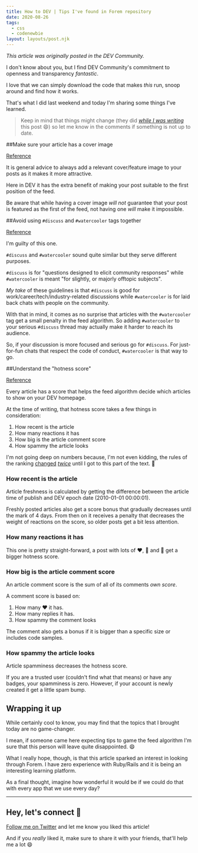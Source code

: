 ```yaml
---
title: How to DEV | Tips I've found in Forem repository
date: 2020-08-26
tags:
  - css
  - codenewbie
layout: layouts/post.njk
---
```


_This article was originally posted in the DEV Community._

I don't know about you, but I find DEV Community's commitment to openness and transparency _fantastic_.

I love that we can simply download the code that makes _this_ run, snoop around and find how it works.

That's what I did last weekend and today I'm sharing some things I've learned.

> Keep in mind that things might change (they did _[while I was writing](https://github.com/forem/forem/commit/bd6a996bce31dae85318573649f7f453f0d22445)_ this post 😄) so let me know in the comments if something is not up to date.

##Make sure your article has a cover image

[Reference](https://github.com/forem/forem/blob/master/app/javascript/articles/Feed.jsx#L18)

It is general advice to always add a relevant cover/feature image to your posts as it makes it more attractive.

Here in DEV it has the extra benefit of making your post suitable to the first position of the feed.

Be aware that while having a cover image _will not_ guarantee that your post is featured as the first of the feed, not having one _will_ make it impossible.

##Avoid using `#discuss` and `#watercooler` tags together

[Reference](https://github.com/forem/forem/blob/master/app/black_box/black_box.rb#L16)

I'm guilty of this one.

`#discuss` and `#watercooler` sound quite similar but they serve different purposes.

`#discuss` is for "questions designed to elicit community responses" while `#watercooler` is meant "for slightly, or majorly offtopic subjects".

_My take_ of these guidelines is that `#discuss` is good for work/career/tech/industry-related discussions while `#watercooler` is for laid back chats with people on the community.

With that in mind, it comes as no surprise that articles with the `#watercooler` tag get a small penalty in the feed algorithm. So adding `#watercooler` to your serious `#discuss` thread may actually make it harder to reach its audience.

So, if your discussion is more focused and serious go for `#discuss`. For just-for-fun chats that respect the code of conduct, `#watercooler` is that way to go.

##Understand the "hotness score"

[Reference](https://github.com/forem/forem/blob/master/app/black_box/black_box.rb#L4)

Every article has a score that helps the feed algorithm decide which articles to show on your DEV homepage.

At the time of writing, that hotness score takes a few things in consideration:

1. How recent is the article
2. How many reactions it has
3. How big is the article comment score
4. How spammy the article looks

I'm not going deep on numbers because, I'm not even kidding, the rules of the ranking [changed](https://github.com/forem/forem/commit/14e85493c1e457f57dec9d30fbf79933d85d6df5) _[twice](https://github.com/forem/forem/commit/1336d8c439d0d48867ed0b76fc9ef0013bf0c9e0)_ until I got to this part of the text. 🥴

### How recent is the article

Article freshness is calculated by getting the difference between the article time of publish and DEV epoch date (2010-01-01 00:00:01).

Freshly posted articles also get a score bonus that gradually decreases until the mark of 4 days. From then on it receives a penalty that decreases the weight of reactions on the score, so older posts get a bit less attention.

### How many reactions it has

This one is pretty straight-forward, a post with lots of ❤️, 🦄 and 🔖 get a bigger hotness score.

### How big is the article comment score

An article comment score is the sum of all of its comments _own score_.

A comment score is based on:

1. How many ❤️ it has.
2. How many replies it has.
3. How spammy the comment looks

The comment also gets a bonus if it is bigger than a specific size or includes code samples.

### How spammy the article looks

Article spamminess decreases the hotness score.

If you are a trusted user (couldn't find what that means) or have any badges, your spamminess is zero. However, if your account is newly created it get a little spam bump.

## Wrapping it up

While certainly cool to know, you may find that the topics that I brought today are no game-changer.

I mean, if someone came here expecting tips to game the feed algorithm I'm sure that this person will leave quite disappointed. 😄

What I really hope, though, is that this article sparked an interest in looking through Forem. I have zero experience with Ruby/Rails and it is being an interesting learning platform.

As a final thought, imagine how wonderful it would be if we could do that with every app that we use every day?

---

## Hey, let's connect 👋

[Follow me on Twitter](https://twitter.com/paladini_dev) and let me know you liked this article!

And if you _really_ liked it, make sure to share it with your friends, that'll help me a lot 😄
